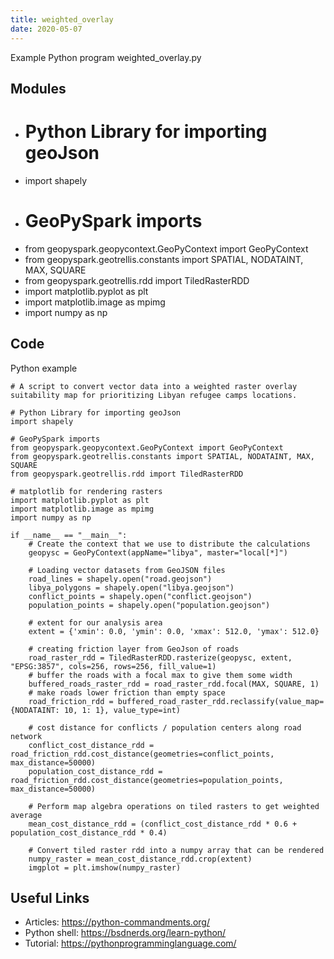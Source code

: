 ```yaml
---
title: weighted_overlay
date: 2020-05-07
---
```

Example Python program weighted_overlay.py

## Modules

* # Python Library for importing geoJson
* import shapely
* # GeoPySpark imports
* from geopyspark.geopycontext.GeoPyContext import GeoPyContext
* from geopyspark.geotrellis.constants import SPATIAL, NODATAINT, MAX, SQUARE
* from geopyspark.geotrellis.rdd import TiledRasterRDD
* import matplotlib.pyplot as plt
* import matplotlib.image as mpimg
* import numpy as np

## Code

Python example

    # A script to convert vector data into a weighted raster overlay suitability map for prioritizing Libyan refugee camps locations.
    
    # Python Library for importing geoJson
    import shapely
    
    # GeoPySpark imports
    from geopyspark.geopycontext.GeoPyContext import GeoPyContext
    from geopyspark.geotrellis.constants import SPATIAL, NODATAINT, MAX, SQUARE
    from geopyspark.geotrellis.rdd import TiledRasterRDD
    
    # matplotlib for rendering rasters
    import matplotlib.pyplot as plt
    import matplotlib.image as mpimg
    import numpy as np
    
    if __name__ == "__main__":
        # Create the context that we use to distribute the calculations
        geopysc = GeoPyContext(appName="libya", master="local[*]")
    
        # Loading vector datasets from GeoJSON files
        road_lines = shapely.open("road.geojson")
        libya_polygons = shapely.open("libya.geojson")
        conflict_points = shapely.open("conflict.geojson")
        population_points = shapely.open("population.geojson")
    
        # extent for our analysis area
        extent = {'xmin': 0.0, 'ymin': 0.0, 'xmax': 512.0, 'ymax': 512.0}
    
        # creating friction layer from GeoJson of roads
        road_raster_rdd = TiledRasterRDD.rasterize(geopysc, extent, "EPSG:3857", cols=256, rows=256, fill_value=1)
        # buffer the roads with a focal max to give them some width
        buffered_roads_raster_rdd = road_raster_rdd.focal(MAX, SQUARE, 1)
        # make roads lower friction than empty space
        road_friction_rdd = buffered_road_raster_rdd.reclassify(value_map={NODATAINT: 10, 1: 1}, value_type=int)
    
        # cost distance for conflicts / population centers along road network
        conflict_cost_distance_rdd = road_friction_rdd.cost_distance(geometries=conflict_points, max_distance=50000)
        population_cost_distance_rdd = road_friction_rdd.cost_distance(geometries=population_points, max_distance=50000)
    
        # Perform map algebra operations on tiled rasters to get weighted average
        mean_cost_distance_rdd = (conflict_cost_distance_rdd * 0.6 + population_cost_distance_rdd * 0.4)
    
        # Convert tiled raster rdd into a numpy array that can be rendered
        numpy_raster = mean_cost_distance_rdd.crop(extent)
        imgplot = plt.imshow(numpy_raster)
    

## Useful Links

- Articles: https://python-commandments.org/
- Python shell: https://bsdnerds.org/learn-python/
- Tutorial: https://pythonprogramminglanguage.com/

